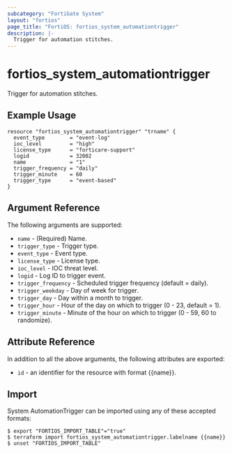 ```yaml
---
subcategory: "FortiGate System"
layout: "fortios"
page_title: "FortiOS: fortios_system_automationtrigger"
description: |-
  Trigger for automation stitches.
---
```


# fortios_system_automationtrigger
Trigger for automation stitches.

## Example Usage

```hcl
resource "fortios_system_automationtrigger" "trname" {
  event_type        = "event-log"
  ioc_level         = "high"
  license_type      = "forticare-support"
  logid             = 32002
  name              = "1"
  trigger_frequency = "daily"
  trigger_minute    = 60
  trigger_type      = "event-based"
}
```

## Argument Reference

The following arguments are supported:

* `name` - (Required) Name.
* `trigger_type` - Trigger type.
* `event_type` - Event type.
* `license_type` - License type.
* `ioc_level` - IOC threat level.
* `logid` - Log ID to trigger event.
* `trigger_frequency` - Scheduled trigger frequency (default = daily).
* `trigger_weekday` - Day of week for trigger.
* `trigger_day` - Day within a month to trigger.
* `trigger_hour` - Hour of the day on which to trigger (0 - 23, default = 1).
* `trigger_minute` - Minute of the hour on which to trigger (0 - 59, 60 to randomize).


## Attribute Reference

In addition to all the above arguments, the following attributes are exported:
* `id` - an identifier for the resource with format {{name}}.

## Import

System AutomationTrigger can be imported using any of these accepted formats:
```
$ export "FORTIOS_IMPORT_TABLE"="true"
$ terraform import fortios_system_automationtrigger.labelname {{name}}
$ unset "FORTIOS_IMPORT_TABLE"
```
